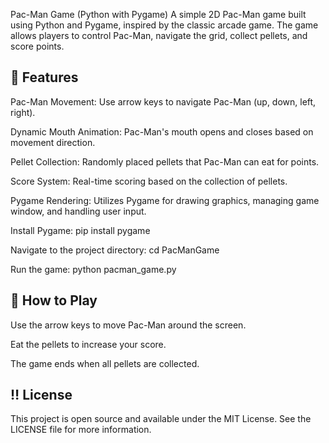 Pac-Man Game (Python with Pygame)
A simple 2D Pac-Man game built using Python and Pygame, inspired by the classic arcade game. The game allows players to control Pac-Man, navigate the grid, collect pellets, and score points.

## 📌 Features
Pac-Man Movement: Use arrow keys to navigate Pac-Man (up, down, left, right).

Dynamic Mouth Animation: Pac-Man's mouth opens and closes based on movement direction.

Pellet Collection: Randomly placed pellets that Pac-Man can eat for points.

Score System: Real-time scoring based on the collection of pellets.

Pygame Rendering: Utilizes Pygame for drawing graphics, managing game window, and handling user input.


Install Pygame:
pip install pygame

Navigate to the project directory:
cd PacManGame

Run the game:
python pacman_game.py

## 🧩 How to Play
Use the arrow keys to move Pac-Man around the screen.

Eat the pellets to increase your score.

The game ends when all pellets are collected.


## ‼️ License
This project is open source and available under the MIT License. See the LICENSE file for more information.
